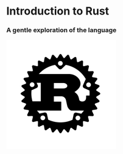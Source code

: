 

<div class="title">

# Introduction to Rust

### A gentle exploration of the language

![](media/rust-logo-blk.svg)

</div>

